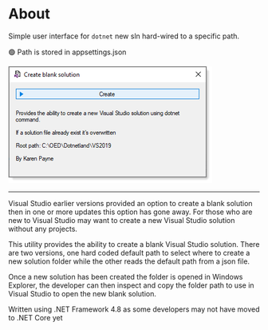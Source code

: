 # About

Simple user interface for `dotnet` new sln hard-wired to a specific path.

:green_circle: Path is stored in appsettings.json


![img](assets/screenshot.png)

---

Visual Studio earlier versions provided an option to create a blank solution then in one or more updates this option has gone away. For those who are new to Visual Studio may want to create a new Visual Studio solution without any projects. 

This utility provides the ability to create a blank Visual Studio solution. There are two versions, one hard coded default path to select where to create a new solution folder while the other reads the default path from a json file.

Once a new solution has been created the folder is opened in Windows Explorer, the developer can then inspect and copy the folder path to use in Visual Studio to open the new blank solution.

Written using  .NET Framework 4.8 as some developers may not have moved to .NET Core yet
